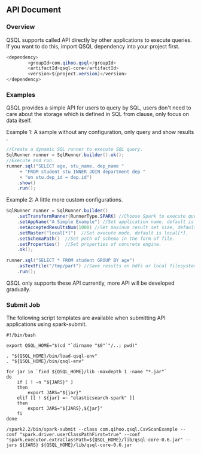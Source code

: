 ## API Document

### Overview 

QSQL supports called API directly by other applications to execute queries. If you want to do this, import  QSQL dependency into your project first.

``` java
<dependency>
        <groupId>com.qihoo.qsql</groupId>
        <artifactId>qsql-core</artifactId>
        <version>${project.version}</version>
</dependency>
```

### Examples

QSQL provides a simple API for users to query by SQL, users don't need to care about the storage which is defined in SQL from clause, only focus on data itself.

Example 1:  A sample without any configuration, only query and show results .

```java
//Create a dynamic SQL runner to execute SQL query.
SqlRunner runner = SqlRunner.builder().ok();
//Execute and run.
runner.sql("SELECT age, stu_name, dep_name "
     + "FROM student stu INNER JOIN department dep "
     + "on stu.dep_id = dep.id")
    .show()
    .run();
```

Example 2:  A little more custom configurations.

```java
SqlRunner runner = SqlRunner.builder()
    .setTransformRunner(RunnerType.SPARK) //Choose Spark to execute query. 
    .setAppName("A Simple Example") //Set application name. default is current ts.
    .setAcceptedResultsNum(1000) //Set maxinum result set size, default is 1000.
    .setMaster("local[*]")	//Set execute mode, default is local[*].
    .setSchemaPath()  //Set path of schema in the form of file.
    .setProperties()  //Set properties of concrete engine.
    .ok();

runner.sql("SELECT * FROM student GROUP BY age")
    .asTextFile("/tmp/part") //Save results on hdfs or local filesystem.
    .run();
```

QSQL only supports these API currently, more API will be developed gradually.

### Submit Job

The following script templates are available when submitting API applications using spark-submit.

``````shell
#!/bin/bash

export QSQL_HOME="$(cd "`dirname "$0"`"/..; pwd)"

. "${QSQL_HOME}/bin/load-qsql-env"
. "${QSQL_HOME}/bin/qsql-env"

for jar in `find ${QSQL_HOME}/lib -maxdepth 1 -name "*.jar"`
do
    if [ ! -n "${JARS}" ]
    then
        export JARS="${jar}"
    elif [[ ! ${jar} =~ "elasticsearch-spark" ]]
    then
        export JARS="${JARS},${jar}"
    fi
done

/spark2.2/bin/spark-submit --class com.qihoo.qsql.CsvScanExample --conf "spark.driver.userClassPathFirst=true" --conf
"spark.executor.extraClassPath=${QSQL_HOME}/lib/qsql-core-0.6.jar" --jars ${JARS} ${QSQL_HOME}/lib/qsql-core-0.6.jar
``````